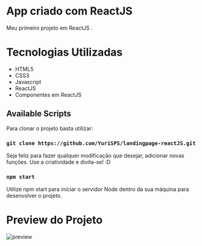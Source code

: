 # App criado com ReactJS

Meu primeiro projeto em ReactJS .

# Tecnologias Utilizadas

- HTML5
- CSS3
- Javascript
- ReactJS
- Componentes em ReactJS

## Available Scripts

Para clonar o projeto basta utilizar:

### `git clone https://github.com/YuriSPS/landingpage-reactJS.git`

Seja feliz para fazer qualquer modificação que desejar, adicionar novas funções.
Use a criatividade e divita-se! :D

### `npm start`

Utilize npm start para iniciar o servidor Node dentro da sua máquina para desenvolver o projeto.

# Preview do Projeto

![preview](https://user-images.githubusercontent.com/63349248/136661113-f9418a7b-4336-4158-bae2-94be9f49d40c.png)

